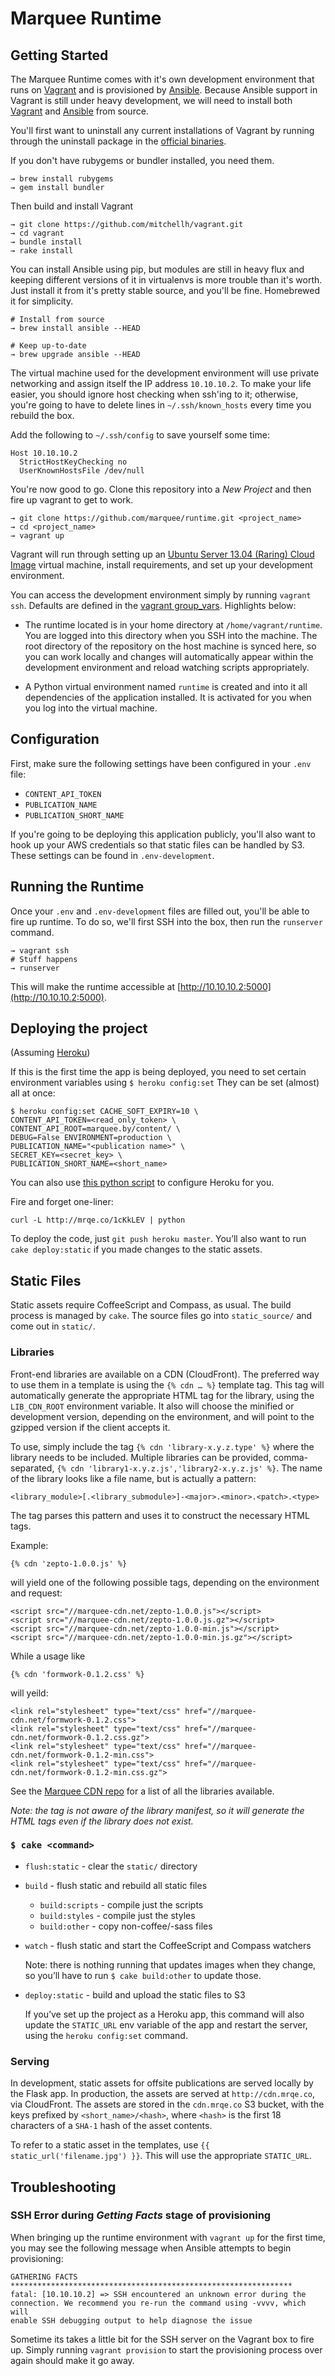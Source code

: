 # Marquee Runtime

## Getting Started

The Marquee Runtime comes with it's own development environment that runs on [Vagrant](http://vagrantup.com) and is provisioned by [Ansible](http://ansibleworks.com). Because Ansible support in Vagrant is still under heavy development, we will need to install both [Vagrant](https://github.com/mitchellh/vagrant) and [Ansible](https://github.com/ansible/ansible) from source.

You'll first want to uninstall any current installations of Vagrant by running through the uninstall package in the [official binaries](http://downloads.vagrantup.com/).

If you don't have rubygems or bundler installed, you need them.

```
→ brew install rubygems
→ gem install bundler
```

Then build and install Vagrant

```
→ git clone https://github.com/mitchellh/vagrant.git
→ cd vagrant
→ bundle install
→ rake install
```

You can install Ansible using pip, but modules are still in heavy flux and keeping different versions of it in virtualenvs is more trouble than it's worth. Just install it from it's pretty stable source, and you'll be fine. Homebrewed it for simplicity.

```
# Install from source
→ brew install ansible --HEAD

# Keep up-to-date
→ brew upgrade ansible --HEAD
```

The virtual machine used for the development environment will use private networking and assign itself the IP address `10.10.10.2`. To make your life easier, you should ignore host checking when ssh'ing to it; otherwise, you're going to have to delete lines in `~/.ssh/known_hosts` every time you rebuild the box.

Add the following to `~/.ssh/config` to save yourself some time:

```
Host 10.10.10.2
  StrictHostKeyChecking no
  UserKnownHostsFile /dev/null
```

You're now good to go. Clone this repository into a *New Project* and then fire up vagrant to get to work.

```
→ git clone https://github.com/marquee/runtime.git <project_name>
→ cd <project_name>
→ vagrant up
```

Vagrant will run through setting up an [Ubuntu Server 13.04 (Raring) Cloud Image](http://cloud-images.ubuntu.com/) virtual machine,  install requirements, and set up your development environment. 

You can access the development environment simply by running `vagrant ssh`. Defaults are defined in the [vagrant group_vars](https://github.com/marquee/runtime/tree/master/provisioning/group_vars/vagrant). Highlights below:

- The runtime located is in your home directory at `/home/vagrant/runtime`. You are logged into this directory when you SSH into the machine. The root directory of the repository on the host machine is synced here, so you can work locally and changes will automatically appear within the development environment and reload watching scripts appropriately.

- A Python virtual environment named `runtime` is created and into it all dependencies of the application installed. It is activated for you when you log into the virtual machine.

## Configuration

First, make sure the following settings have been configured in your `.env` file:

- `CONTENT_API_TOKEN`
- `PUBLICATION_NAME`
- `PUBLICATION_SHORT_NAME`

If you're going to be deploying this application publicly, you'll also want to hook up your AWS credentials so that static files can be handled by S3. These settings can be found in `.env-development`.

## Running the Runtime

Once your `.env` and `.env-development` files are filled out, you'll be able to fire up runtime. To do so, we'll first SSH into the box, then run the `runserver` command.

```
→ vagrant ssh
# Stuff happens
→ runserver
```

This will make the runtime accessible at [http://10.10.10.2:5000](http://10.10.10.2:5000).



## Deploying the project

(Assuming [Heroku](https://github.com/droptype/marquee/wiki/Heroku-Setup))

If this is the first time the app is being deployed, you need to set
certain environment variables using `$ heroku config:set`
They can be set (almost) all at once:

    $ heroku config:set CACHE_SOFT_EXPIRY=10 \
    CONTENT_API_TOKEN=<read_only_token> \
    CONTENT_API_ROOT=marquee.by/content/ \
    DEBUG=False ENVIRONMENT=production \
    PUBLICATION_NAME="<publication name>" \
    SECRET_KEY=<secret_key> \
    PUBLICATION_SHORT_NAME=<short_name>
    
You can also use [this python script](https://gist.github.com/alexcabrera/63b993a604cdb5410ce8) to configure Heroku for you. 

Fire and forget one-liner:

```
curl -L http://mrqe.co/1cKkLEV | python
```

To deploy the code, just `git push heroku master`. You’ll also want
to run `cake deploy:static` if you made changes to the static assets.



## Static Files

Static assets require CoffeeScript and Compass, as usual. The build process is
managed by `cake`. The source files go into `static_source/` and come out in
`static/`.

### Libraries

Front-end libraries are available on a CDN (CloudFront). The preferred way to
use them in a template is using the `{% cdn … %}` template tag. This tag will
automatically generate the appropriate HTML tag for the library, using the
`LIB_CDN_ROOT` environment variable. It also will choose the minified or
development version, depending on the environment, and will point to the
gzipped version if the client accepts it.

To use, simply include the tag `{% cdn 'library-x.y.z.type' %}` where the
library needs to be included. Multiple libraries can be provided, comma-
separated, `{% cdn 'library1-x.y.z.js','library2-x.y.z.js' %}`. The name of
the library looks like a file name, but is actually a pattern:

    <library_module>[.<library_submodule>]-<major>.<minor>.<patch>.<type>

The tag parses this pattern and uses it to construct the necessary HTML tags.

Example:

    {% cdn 'zepto-1.0.0.js' %}

will yield one of the following possible tags, depending on the environment
and request:

    <script src="//marquee-cdn.net/zepto-1.0.0.js"></script>
    <script src="//marquee-cdn.net/zepto-1.0.0.js.gz"></script>
    <script src="//marquee-cdn.net/zepto-1.0.0-min.js"></script>
    <script src="//marquee-cdn.net/zepto-1.0.0-min.js.gz"></script>

While a usage like

    {% cdn 'formwork-0.1.2.css' %}

will yeild:

    <link rel="stylesheet" type="text/css" href="//marquee-cdn.net/formwork-0.1.2.css">
    <link rel="stylesheet" type="text/css" href="//marquee-cdn.net/formwork-0.1.2.css.gz">
    <link rel="stylesheet" type="text/css" href="//marquee-cdn.net/formwork-0.1.2-min.css">
    <link rel="stylesheet" type="text/css" href="//marquee-cdn.net/formwork-0.1.2-min.css.gz">

See the [Marquee CDN repo](https://github.com/marquee/marquee-cdn) for a list
of all the libraries available.

*Note: the tag is not aware of the library manifest, so it will generate the
HTML tags even if the library does not exist.*


### `$ cake <command>`

* `flush:static` - clear the `static/` directory
* `build` - flush static and rebuild all static files
    * `build:scripts` - compile just the scripts
    * `build:styles` - compile just the styles
    * `build:other` - copy non-coffee/-sass files
* `watch` - flush static and start the CoffeeScript and Compass watchers

   Note: there is nothing running that updates images when they 
   change, so you’ll have to run `$ cake build:other` to update
   those.

* `deploy:static` - build and upload the static files to S3

   If you’ve set up the project as a Heroku app, this command will
   also update the `STATIC_URL` env variable of the app and restart
   the server, using the `heroku config:set` command.


### Serving

In development, static assets for offsite publications are served locally by
the Flask app. In production, the assets are served at `http://cdn.mrqe.co`,
via CloudFront. The assets are stored in the `cdn.mrqe.co` S3 bucket, with the
keys prefixed by `<short_name>/<hash>`, where `<hash>` is the first 18
characters of a `SHA-1` hash of the asset contents.

To refer to a static asset in the templates, use
`{{ static_url('filename.jpg') }}`. This will use the appropriate `STATIC_URL`.

## Troubleshooting

### SSH Error during *Getting Facts* stage of provisioning

When bringing up the runtime environment with `vagrant up` for the first time, you may see the following message when Ansible attempts to begin provisioning:

```
GATHERING FACTS ***************************************************************
fatal: [10.10.10.2] => SSH encountered an unknown error during the 
connection. We recommend you re-run the command using -vvvv, which will 
enable SSH debugging output to help diagnose the issue
```

Sometime its takes a little bit for the SSH server on the Vagrant box to fire up. Simply running `vagrant provision` to start the provisioning process over again should make it go away.

